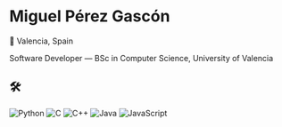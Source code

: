 # Miguel Pérez Gascón

📍 Valencia, Spain

Software Developer — BSc in Computer Science, University of Valencia

## 🛠️

![Python](https://img.shields.io/badge/-Python-3776AB?style=flat-square&logo=python&logoColor=white) ![C](https://img.shields.io/badge/-C-555555?style=flat-square&logo=c&logoColor=white) ![C++](https://img.shields.io/badge/-C++-00599C?style=flat-square&logo=c%2B%2B&logoColor=white) ![Java](https://img.shields.io/badge/-Java-007396?style=flat-square&logo=java&logoColor=white) ![JavaScript](https://img.shields.io/badge/-JavaScript-F7DF1E?style=flat-square&logo=javascript&logoColor=black)
